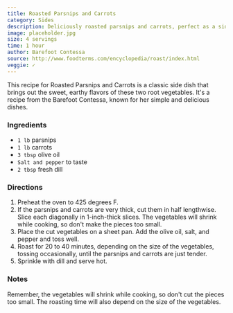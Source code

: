```yaml
---
title: Roasted Parsnips and Carrots
category: Sides
description: Deliciously roasted parsnips and carrots, perfect as a side dish for any meal.
image: placeholder.jpg
size: 4 servings
time: 1 hour
author: Barefoot Contessa
source: http://www.foodterms.com/encyclopedia/roast/index.html
veggie: ✓
---
```


This recipe for Roasted Parsnips and Carrots is a classic side dish that brings out the sweet, earthy flavors of these two root vegetables. It's a recipe from the Barefoot Contessa, known for her simple and delicious dishes.

### Ingredients

* `1 lb` parsnips
* `1 lb` carrots
* `3 tbsp` olive oil
* `Salt and pepper` to taste
* `2 tbsp` fresh dill

### Directions

1. Preheat the oven to 425 degrees F.
2. If the parsnips and carrots are very thick, cut them in half lengthwise. Slice each diagonally in 1-inch-thick slices. The vegetables will shrink while cooking, so don't make the pieces too small.
3. Place the cut vegetables on a sheet pan. Add the olive oil, salt, and pepper and toss well.
4. Roast for 20 to 40 minutes, depending on the size of the vegetables, tossing occasionally, until the parsnips and carrots are just tender.
5. Sprinkle with dill and serve hot.

### Notes

Remember, the vegetables will shrink while cooking, so don't cut the pieces too small. The roasting time will also depend on the size of the vegetables.